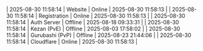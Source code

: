 | 2025-08-30 11:58:14 | Website | Online | 2025-08-30 11:58:13 |
| 2025-08-30 11:58:14 | Registration | Online | 2025-08-30 11:58:13 |
| 2025-08-30 11:58:14 | Auth Server | Offline | 2025-08-18 09:33:31 |
| 2025-08-30 11:58:14 | Kezan (PvE) | Offline | 2025-08-03 17:58:02 |
| 2025-08-30 11:58:14 | Gurubashi (PvP) | Offline | 2025-08-23 21:44:06 |
| 2025-08-30 11:58:14 | Cloudflare | Online | 2025-08-30 11:58:13 |
